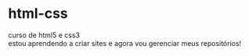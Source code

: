 # html-css
 curso de html5 e css3 
 <br>
 estou aprendendo a criar sites e agora vou gerenciar meus repositórios!
